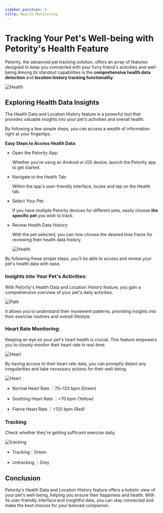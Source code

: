 ```yaml
---
sidebar_position: 4
title: Health Monitoring
---
```


# Tracking Your Pet's Well-being with Petority's Health Feature

Petority, the advanced pet tracking solution, offers an array of features designed to keep you connected with your furry friend's activities and well-being.Among its standout capabilities is the **comprehensive health data detection** and **location history tracking functionality**. 

![Health](/img/logo.svg)

## Exploring Health Data Insights

The Health Data and Location History feature is a powerful tool that provides valuable insights into your pet's activities and overall health. 

By following a few simple steps, you can access a wealth of information right at your fingertips.

**Easy Steps to Access Health Data:**

+ Open the Petority App:
  
  Whether you're using an Android or iOS device, launch the Petority app to get started.

+ Navigate to the Health Tab:

  Within the app's user-friendly interface, locate and tap on the Health tab.
  
+ Select Your Pet:

  If you have multiple Petority devices for different pets, easily choose **the specific pet** you wish to track.

+ Review Health Data History:

  With the pet selected, you can now choose the desired time frame for reviewing their health data history.

  ![Health](/img/logo.svg)

By following these simple steps, you'll be able to access and review your pet's health data with ease.

### Insights into Your Pet's Activities:

With Petority's Health Data and Location History feature, you gain a comprehensive overview of your pet's daily activities. 

![Path](/img/logo.svg)

It allows you to understand their movement patterns, providing insights into their exercise routines and overall lifestyle.

### Heart Rate Monitoring:

Keeping an eye on your pet's heart health is crucial. This feature empowers you to closely monitor their heart rate in real-time. 

  ![Heart](/img/logo.svg)

By having access to their heart rate data, you can promptly detect any irregularities and take necessary actions for their well-being.

  ![Heart](/img/logo.svg)
   

+ Normal Heart Rate ：70~120 bpm (Green)
  
+ Soothing Heart Rate ：<70 bpm (Yellow)
  
+ Fierce Heart Rate ：>120 bpm (Red)

### Tracking

Check whether they're getting sufficient exercise daily.

![tracking](/img/logo.svg)

+ Tracking：Green
  
+ Untracking ：Grey

## Conclusion

Petority's Health Data and Location History feature offers a holistic view of your pet's well-being, helping you ensure their happiness and health. With its user-friendly interface and insightful data, you can stay connected and make the best choices for your beloved companion.

 
